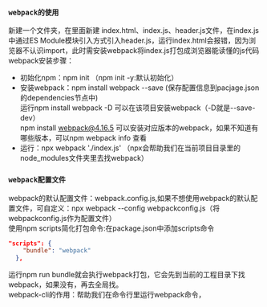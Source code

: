 ### `webpack的使用`
新建一个文件夹，在里面新建 index.html、index.js、header.js文件，在index.js中通过ES Module模块引入方式引入header.js，运行index.html会报错，因为浏览器不认识import，此时需安装webpack将index.js打包成浏览器能读懂的js代码
webpack安装步骤：
* 初始化npm：npm init  （npm init -y:默认初始化）
* 安装webpack：npm install webpack --save    (保存配置信息到pacjage.json的dependencies节点中)<br>
	运行npm install webpack -D 可以在该项目安装webpack（-D就是--save-dev）<br>
	npm install webpack@4.16.5 可以安装对应版本的webpack，如果不知道有哪些版本，可以npm webpack info 查看
* 运行：npx webpack './index.js'   （npx会帮助我们在当前项目目录里的node_modules文件夹里去找webpack）
### `webpack配置文件`
webpack的默认配置文件：webpack.config.js,如果不想使用webpack的默认配置文件，可自定义：npx webpack --config webpackconfig.js（将webpackconfig.js作为配置文件）<br>
使用npm scripts简化打包命令:在package.json中添加scripts命令
```json
"scripts": {
    "bundle": "webpack"
  },
```
运行npm run bundle就会执行webpack打包，它会先到当前的工程目录下找webpack，如果没有，再去全局找。<br>
webpack-cli的作用：帮助我们在命令行里运行webpack命令，


